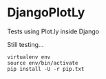 # DjangoPlotLy

Tests using Plot.ly inside Django


Still testing...

```
virtualenv env
source env/bin/activate
pip install -U -r pip.txt
```
